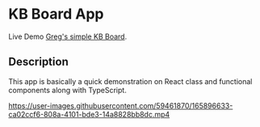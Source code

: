 # KB Board App

Live Demo [Greg's simple KB Board](https://gs-kb-board.netlify.app/).

## Description

This app is basically a quick demonstration on React class and functional components along with TypeScript.



https://user-images.githubusercontent.com/59461870/165896633-ca02ccf6-808a-4101-bde3-14a8828bb8dc.mp4

